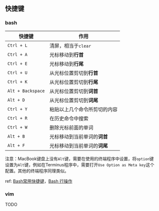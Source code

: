 ## 快捷键

### bash

| 快捷键 | 作用 |
| -- | -- |
| `Ctrl + L` | 清屏，相当于`clear` |
| `Ctrl + A` | 光标移动到**行首** |
| `Ctrl + E` | 光标移动到**行尾** |
| `Ctrl + U` | 从光标位置剪切到**行首** |
| `Ctrl + K` | 从光标位置剪切到**行尾** |
| `Alt + Backspace` | 从光标位置剪切到**词首** |
| `Alt + D` | 从光标位置剪切到**词尾** |
| `Ctrl + Y` | 粘贴以上几个命令所剪切的内容 |
| `Ctrl + R` | 在历史命令中搜索 |
| `Ctrl + W` | 删除光标前面的单词 |
| `Alt + B` | 光标移动到当前单词的**词首** |
| `Alt + F` | 光标移动到当前单词的**词尾** |

注意：MacBook键盘上没有`Alt`键，需要在使用的终端程序中设置，将`option`键设置为`Alt`键，例如在Terminus程序中，需要打开`Use Option as Meta key`这个配置。其他的终端程序同理类似。

ref: [Bash常用快捷键](https://www.cnblogs.com/zgngg/p/10274018.html)，[Bash 行操作](https://wangdoc.com/bash/readline.html)

### vim

TODO
